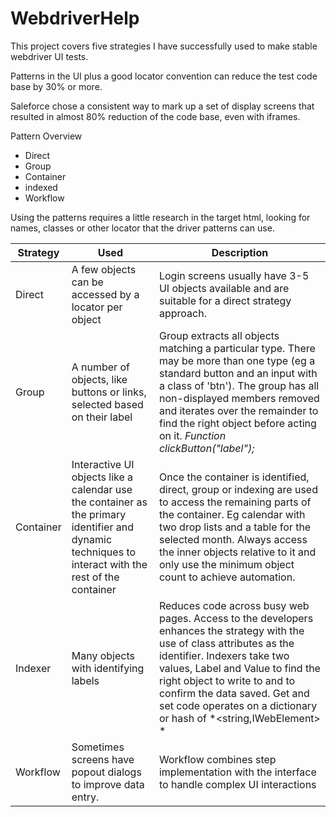 # WebdriverHelp

This project covers five strategies I have successfully used to make stable webdriver UI tests.

Patterns in the UI plus a good locator convention can reduce the test code base by 30% or more.

Saleforce chose a consistent way to mark up a set of display screens that resulted in almost 80% reduction of the code base, even with iframes.

Pattern Overview
* Direct
* Group
* Container
* indexed
* Workflow

Using the patterns requires a little research in the target html, looking for names, classes or other locator that the driver patterns can use.

|Strategy	| Used | Description 
| --- | --- | ---
|Direct	| A few objects can be accessed by a locator per object	| Login screens usually have 3-5 UI objects available and are suitable for a direct strategy approach.
|Group |	A number of objects, like buttons or links, selected based on their label |	Group extracts all objects matching a particular type. There may be more than one type (eg a standard button and an input with a class of 'btn'). The group has all non-displayed members removed and iterates over the remainder to find  the right object before acting on it. *Function clickButton("label");*
|Container |	Interactive UI objects like a calendar use the container as the primary identifier and dynamic techniques to interact with the rest of the container |	Once the container is identified, direct, group or indexing are used to access the remaining parts of the container. Eg calendar with two drop lists and a table for the selected month. Always access the inner objects relative to it and only use the minimum object count to achieve automation.
|Indexer|	Many objects with identifying labels |	Reduces code across busy web pages. Access to the developers enhances the strategy with the use of class attributes as the identifier. Indexers take two values, Label and Value to find the right object to write to and to confirm the data saved. Get and set code operates on a dictionary or hash of *<string,IWebElement> *
|Workflow|	Sometimes screens have popout dialogs to improve data entry. |	Workflow combines step implementation with the interface to handle complex UI interactions
